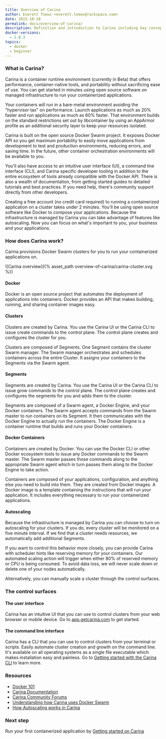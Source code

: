 ```yaml
---
title: Overview of Carina
author: Everett Toews <everett.toews@rackspace.com>
date: 2015-10-28
permalink: docs/overview-of-carina/
description: Definition and introduction to Carina including key concepts and next steps for implementation.
docker-versions:
  - 1.8.3
topics:
  - docker
  - beginner
---
```


### What is Carina?

Carina is a container runtime environment (currently in Beta) that offers performance, container-native tools, and portability without sacrificing ease of use. You can get started in minutes using open source software on managed infrastructure to run your containerized applications.

Your containers will run in a bare-metal environment avoiding the "hypervisor tax" on performance. Launch applications as much as 20% faster and run applications as much as 60% faster. That environment builds on the standard restrictions set out by libcontainer by using an AppArmor profile as an additional security layer to keep your resources isolated.

Carina is built on the open source Docker Swarm project.  It exposes Docker API so you get maximum portability to easily move applications from development to test and production environments, reducing errors, and saving time. In the future, other container orchestration environments will be available to you.

You'll also have access to an intuitive user interface (UI), a command line interface (CLI), and Carina specific developer tooling in addition to the entire ecosystem of tools already compatible with the Docker API. There is also a wealth of documentation, from getting started guides to detailed tutorials and best practices. If you need help, there's community support directly from other developers.

Creating a free account (no credit card required) to running a containerized application on a cluster takes under 2 minutes. You'll be using open source software like Docker to compose your applications. Because the infrastructure is managed by Carina you can take advantage of features like autoscaling. Now you can focus on what's important to you, your business and your applications.

### How does Carina work?

Carina provisions Docker Swarm clusters for you to run your containerized applications on.

![Carina overview]({% asset_path overview-of-carina/carina-cluster.svg %})

#### Docker

Docker is an open source project that automates the deployment of applications into containers. Docker provides an API that makes building, running, and sharing container images easy.

#### Clusters

Clusters are created by Carina. You use the Carina UI or the Carina CLI to issue create commands to the control plane. The control plane creates and configures the cluster for you.

Clusters are composed of Segments. One Segment contains the cluster Swarm manager. The Swarm manager orchestrates and schedules containers across the entire Cluster. It assigns your containers to the Segments via the Swarm agent.

#### Segments

Segments are created by Carina. You use the Carina UI or the Carina CLI to issue grow commands to the control plane. The control plane creates and configures the segments for you and adds them to the cluster.

Segments are composed of a Swarm agent, a Docker Engine, and your Docker containers. The Swarm agent accepts commands from the Swarm master to run containers on its Segment. It then communicates with the Docker Engine to actually run the containers. The Docker Engine is a container runtime that builds and runs your Docker containers.

#### Docker Containers

Containers are created by Docker. You can use the Docker CLI or other Docker ecosystem tools to issue any Docker commands to the Swarm master. The Swarm master passes those commands along to the appropriate Swarm agent which in turn passes them along to the Docker Engine to take action.

Containers are composed of your applications, configuration, and anything else you need to build into them. They are created from Docker images. A Docker image is a template containing the instructions that will run your application. It includes everything necessary to run your containerized applications.

#### Autoscaling

Because the infrastructure is managed by Carina you can choose to turn on autoscaling for your clusters. If you do, every cluster will be monitored on a five minute interval. If we find that a cluster needs resources, we automatically add additional Segments.

If you want to control this behavior more closely, you can provide Carina with scheduler hints like reserving memory for your containers. Our automated scaling action will trigger when either 80% of reserved memory or CPU is being consumed. To avoid data loss, we will never scale down or delete one of your nodes automatically.

Alternatively, you can manually scale a cluster through the control surfaces.

### The control surfaces

#### The user interface

Carina has an intuitive UI that you can use to control clusters from your web browser or mobile device. Go to [app.getcarina.com](https://app.getcarina.com) to get started.

#### The command line interface

Carina has a CLI that you can use to control clusters from your terminal or scripts. Easily automate cluster creation and growth on the command line. It's available on all operating systems as a single file executable which makes installation easy and painless. Go to [Getting started with the Carina CLI](/docs/tutorials/getting-started-carina-cli/) to learn more.

### Resources

* [Docker 101](/docs/tutorials/docker-101/)
* [Carina Documentation](/docs/)
* [Carina Community Forums](https://getcarina.com/community/)
* [Understanding how Carina uses Docker Swarm](/docs/tutorials/docker-swarm-carina/)
* [How Autoscaling works in Carina](/docs/tutorials/autoscaling-carina/)

### Next step

Run your first containerized application by [Getting started on Carina](/docs/tutorials/getting-started-on-carina/)
